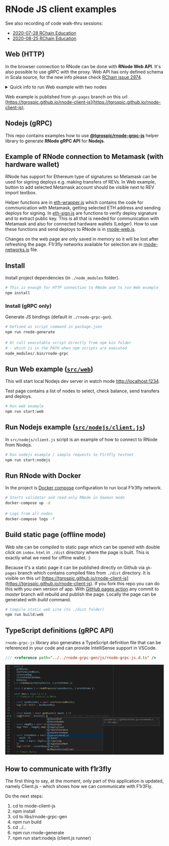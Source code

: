 # RNode JS client examples

See also recording of code walk-thru sessions:

- [2020\-07\-28 RChain Education](https://youtu.be/5JEtt53EacI?t=1043)
- [2020\-08\-25 RChain Education](https://www.youtube.com/watch?v=2EUd2vOiJX8)

## Web (HTTP)

In the browser connection to RNode can be done with **RNode Web API**. It's also possible to use gRPC with the proxy.
Web API has only defined schema in Scala source, for the new info please check [RChain issue 2974](https://github.com/rchain/rchain/issues/2974).

<details>
<summary>Quick info to run Web example with two nodes</summary>

```sh
# Run nodes and web page example
npm install && docker-compose up -d && npm run start:web

# Logs from all nodes
docker-compose logs -f
```

</details>

Web example is published from `gh-pages` branch on this url [https://tgrospic.github.io/rnode-client-js](https://tgrospic.github.io/rnode-client-js).

## Nodejs (gRPC)

This repo contains examples how to use [**@tgrospic/rnode-grpc-js**](https://github.com/tgrospic/rnode-grpc-js) helper library to generate **RNode gRPC API** for **Nodejs**.

## Example of RNode connection to Metamask (with hardware wallet)

RNode has support for Ethereum type of signatures so Metamask can be used for signing deploys e.g. making transfers of REVs. In Web example, button to add selected Metamask account should be visible next to REV import textbox.

Helper functions are in [eth-wrapper.js](src/eth/eth-wrapper.js) which contains the code for communication with Metamask, getting selected ETH address and sending deploys for signing.
In [eth-sign.js](src/eth/eth-sign.js) are functions to verify deploy signature and to extract public key.
This is all that is needed for communication with Metamask and also for connected hardware wallets (Ledger). How to use these functions and send deploys to RNode is in [rnode-web.js](src/rnode-web.js).

Changes on the web page are only saved in memory so it will be lost after refreshing the page.
F1r3fly networks available for selection are in [rnode-networks.js](src/rnode-networks.js) file.

## Install

Install project dependencies (in `./node_modules` folder).

```sh
# This is enough for HTTP connection to RNode and to run Web example
npm install
```

### Install (gRPC only)

Generate JS bindings (default in `./rnode-grpc-gen`).

```sh
# Defined as script command in package.json
npm run rnode-generate

# Or call executable script directly from npm bin folder
# - which is in the PATH when npm scripts are executed
node_modules/.bin/rnode-grpc
```

## Run **Web example** ([`src/web`](src/web))

This will start local Nodejs dev server in watch mode [http://localhost:1234](http://localhost:1234).

Test page contains a list of nodes to select, check balance, send transfers and deploys.

```sh
# Run web example
npm run start:web
```

## Run **Nodejs example** ([`src/nodejs/client.js`](src/nodejs/client.js))

In `src/nodejs/client.js` script is an example of how to connect to RNode from Nodejs.

```sh
# Run nodejs example / sample requests to F1r3fly testnet
npm run start:nodejs
```

## Run RNode with Docker

In the project is [Docker compose](docker-compose.yml) configuration to run local F1r3fly network.

```sh
# Starts validator and read-only RNode in daemon mode
docker-compose up -d

# Logs from all nodes
docker-compose logs -f
```

## Build static page (offline mode)

Web site can be compiled to static page which can be opened with double click on `index.html` in `./dist` directory where the page is built. This is exactly what we need for offline wallet. :)

Because it's a static page it can be published directly on Github via `gh-pages` branch which contains compiled files from `./dist` directory. It is visible on this url [https://tgrospic.github.io/rnode-client-js](https://tgrospic.github.io/rnode-client-js). If you fork this repo you can do this with you own version of app.
With [GitHub pages action](.github/workflows/github-pages.yml) any commit to _master_ branch will rebuild and publish the page. Locally the page can be generated with _build_ command.

```sh
# Compile static web site (to ./dist folder)
npm run build:web
```

## TypeScript definitions (gRPC API)

`rnode-grpc-js` library also generates a TypeScript definition file that can be referenced in your code and can provide IntelliSense support in VSCode.

```typescript
/// <reference path="../../rnode-grpc-gen/js/rnode-grpc-js.d.ts" />
```

![](docs/intellisense-vscode.png)



## How to communicate with f1r3fly


The first thing to say, at the moment, only part of this application is updated, namely Client.js - which shows how we can communicate with F1r3Fly.

Do the next steps:


1. cd to rnode-client-js
2. npm install
3. cd to libs/rnode-grpc-gen
4. npm run build
5. cd ../..
6. npm run rnode-generate
7. npm run start:nodejs (client.js runner)
